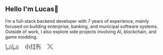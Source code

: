 ## Hello I'm Lucas👋

I’m a full-stack backend developer with 7 years of experience, mainly focused on building enterprise, banking, and municipal software systems. Outside of work, I also explore side projects involving AI, blockchain, and game modding.

<div style="display: flex; gap: 20px;">
    <a href="https://space.bilibili.com/10879225" target="_blank">
        <img width="43px" src="./img/bilibili.svg" alt="bilibili">
    </a>
    <a href="https://www.xiaohongshu.com/user/profile/5b9cf40e9a9c9300014062b4" target="_blank">
        <img width="50px" src="./img/redNote.svg" alt="xiaohongshu">
    </a>
    <a href="https://x.com/tcyeee" target="_blank">
        <img width="20px" src="./img/twitter.svg" alt="twitter">
    </a>
</div>